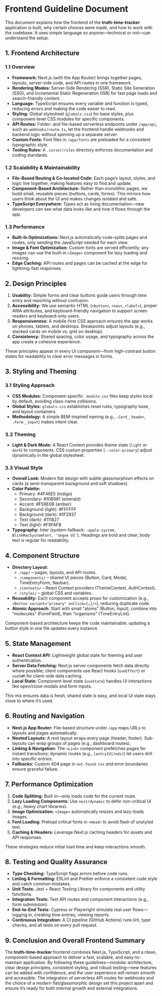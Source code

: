 # Frontend Guideline Document

This document explains how the frontend of the **truth-time-tracker** application is built, why certain choices were made, and how to work with the codebase. It uses simple language so anyone—technical or not—can understand the setup.

## 1. Frontend Architecture

### 1.1 Overview
- **Framework:** Next.js (with the App Router) brings together pages, layouts, server-side code, and API routes in one framework.
- **Rendering Modes:** Server-Side Rendering (SSR), Static Site Generation (SSG), and Incremental Static Regeneration (ISR) for fast page loads and search-friendly content.
- **Language:** TypeScript ensures every variable and function is typed, reducing errors and making the code easier to read.
- **Styling:** Global stylesheet (`globals.css`) for base styles, plus component-level CSS modules for specific components.
- **API Routes:** Folder- and file-based serverless endpoints under `/app/api`, such as `webhooks/route.ts`, let the frontend handle webhooks and backend logic without spinning up a separate server.
- **Custom Fonts:** Font files in `/app/fonts` are preloaded for a consistent typographic style.
- **Tooling Rules:** A `.cursor/rules` directory enforces documentation and coding standards.

### 1.2 Scalability & Maintainability
- **File-Based Routing & Co-located Code:** Each page’s layout, styles, and logic live together, making features easy to find and update.
- **Component-Based Architecture:** Rather than monolithic pages, we build small, reusable pieces (buttons, cards, forms). This mirrors how users think about the UI and makes changes isolated and safe.
- **TypeScript Everywhere:** Types act as living documentation—new developers can see what data looks like and how it flows through the app.

### 1.3 Performance
- **Built-In Optimizations:** Next.js automatically code-splits pages and routes, only sending the JavaScript needed for each view.
- **Image & Font Optimization:** Custom fonts are served efficiently; any images can use the built-in `<Image>` component for lazy loading and resizing.
- **Edge Caching:** API routes and pages can be cached at the edge for lightning-fast responses.

## 2. Design Principles

1. **Usability:** Simple forms and clear buttons guide users through time entry and reporting without confusion.
2. **Accessibility:** We use semantic HTML (`<button>`, `<nav>`, `<label>`), proper ARIA attributes, and keyboard-friendly navigation to support screen readers and keyboard-only users.
3. **Responsiveness:** A mobile-first CSS approach ensures the app works on phones, tablets, and desktops. Breakpoints adjust layouts (e.g., stacked cards on mobile vs. grid on desktop).
4. **Consistency:** Shared spacing, color usage, and typography across the app create a cohesive experience.

These principles appear in every UI component—from high-contrast button states for readability to clear error messages in forms.

## 3. Styling and Theming

### 3.1 Styling Approach
- **CSS Modules:** Component-specific `.module.css` files keep styles local by default, avoiding class-name collisions.
- **Global Styles:** `globals.css` establishes reset rules, typography base, and layout containers.
- **Methodology:** A simple BEM-inspired naming (e.g., `.Card__header`, `.Form__input`) makes intent clear.

### 3.2 Theming
- **Light & Dark Mode:** A React Context provides theme state (`light` or `dark`) to components. CSS custom properties (`--color-primary`) adjust dynamically in the global stylesheet.

### 3.3 Visual Style
- **Overall Look:** Modern flat design with subtle glassmorphism effects on cards (a semi-transparent background and soft shadows).
- **Color Palette:**
  - Primary: #4F46E5 (indigo)
  - Secondary: #10B981 (emerald)
  - Accent: #F59E0B (amber)
  - Background (light): #FFFFFF
  - Background (dark): #1F2937
  - Text (dark): #111827
  - Text (light): #F9FAFB
- **Typography:** Inter (system-fallback: `-apple-system, BlinkMacSystemFont, 'Segoe UI'`). Headings are bold and clear; body text is regular for readability.

## 4. Component Structure

- **Directory Layout:**
  - `/app/` – pages, layouts, and API routes.
  - `/components/` – shared UI pieces (Button, Card, Modal, TimeEntryForm, Navbar).
  - `/contexts/` – React Context providers (ThemeContext, AuthContext).
  - `/styles/` – global CSS and variables.
- **Reusability:** Each component accepts props for customization (e.g., `<Button variant="primary" onClick={…}/>`), reducing duplicate code.
- **Atomic Approach:** Start with small “atoms” (Button, Input), combine into “molecules” (FormField), then “organisms” (TimeEntryList).

Component-based architecture keeps the code maintainable: updating a button style in one file updates every instance.

## 5. State Management

- **React Context API:** Lightweight global state for theming and user authentication.
- **Server Data Fetching:** Next.js server components fetch data directly where possible; client components use React hooks (`useEffect`) or `useSWR` for client-side data caching.
- **Local State:** Component-level state (`useState`) handles UI interactions like open/close modals and form inputs.

This mix ensures data is fresh, shared state is easy, and local UI state stays close to where it’s used.

## 6. Routing and Navigation

- **Next.js App Router:** File-based structure under `/app` maps URLs to layouts and pages automatically.
- **Nested Layouts:** A root layout wraps every page (header, footer). Sub-layouts can wrap groups of pages (e.g., dashboard routes).
- **Linking & Navigation:** The `<Link>` component prefetches pages for instant transitions; dynamic routes (e.g., `[entryId]/edit`) let users drill into specific entries.
- **Fallbacks:** Custom 404 page in `not-found.tsx` and error boundaries ensure graceful failure.

## 7. Performance Optimization

1. **Code Splitting:** Built in—only loads code for the current route.
2. **Lazy Loading Components:** Use `next/dynamic` to defer non-critical UI (e.g., heavy chart libraries).
3. **Image Optimization:** `<Image>` automatically resizes and lazy-loads images.
4. **Font Loading:** Preload critical fonts in `<Head>` to avoid flash of unstyled text.
5. **Caching & Headers:** Leverage Next.js caching headers for assets and API responses.

These strategies reduce initial load time and keep interactions smooth.

## 8. Testing and Quality Assurance

- **Type Checking:** TypeScript flags errors before code runs.
- **Linting & Formatting:** ESLint and Prettier enforce a consistent code style and catch common mistakes.
- **Unit Tests:** Jest + React Testing Library for components and utility functions.
- **Integration Tests:** Test API routes and component interactions (e.g., form submission).
- **End-to-End Tests:** Cypress or Playwright simulate real user flows—logging in, creating time entries, viewing reports.
- **Continuous Integration:** A CI pipeline (GitHub Actions) runs lint, type checks, and all tests on every pull request.

## 9. Conclusion and Overall Frontend Summary

The **truth-time-tracker** frontend combines Next.js, TypeScript, and a clean, component-based approach to deliver a fast, scalable, and easy-to-maintain application. By following these guidelines—modular architecture, clear design principles, consistent styling, and robust testing—new features can be added with confidence, and the user experience will remain smooth and accessible. The integration of serverless API routes for webhooks and the choice of a modern flat/glassmorphic design set this project apart and ensure it’s ready for both internal growth and external integrations.